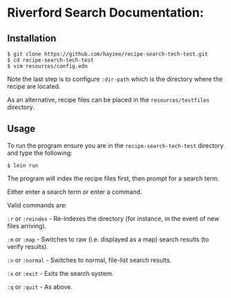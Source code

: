 # Riverford Search Documentation:

## Installation

`$ git clone https://github.com/hayzee/recipe-search-tech-test.git` <br />
`$ cd recipe-search-tech-test` <br />
`$ vim resources/config.edn`

Note the last step is to configure `:dir-path` which is the directory where the recipe are located. <br />

As an alternative, recipe files can be placed in the `resources/testfiles` directory. <br />

## Usage

To run the program ensure you are in the `recipe-search-tech-test` directory and type the following:

`$ lein run`

The program will index the recipe files first, then prompt for a search term.

Either enter a search term or enter a command.

Valid commands are:

`:r` or `:reindex`  - Re-indexes the directory (for instance, in the event of new files arriving).

`:m` or `:map` - Switches to raw (i.e. displayed as a map) search results (to verify results).

`:n` or `:normal` - Switches to normal, file-list search results.

`:x` or `:exit`     - Exits the search system.

`:q` or `:quit`     - As above.

